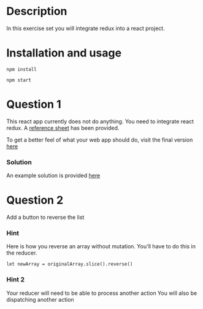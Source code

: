 # Description
In this exercise set you will integrate redux into a react project.

# Installation and usage
`npm install`

`npm start`

# Question 1
This react app currently does not do anything. You need to integrate react redux.  A [reference sheet](/reference/README.md) has been provided.

To get a better feel of what your web app should do, visit the final version [here](http://spiritual-dolls.surge.sh)

### Solution

An example solution is provided [here](/solutions/2_todo-list)

# Question 2
Add a button to reverse the list

### Hint
Here is how you reverse an array without mutation. You'll have to do this in the reducer.

`let newArray = originalArray.slice().reverse()`

### Hint 2
Your reducer will need to be able to process another action
You will also be dispatching another action

